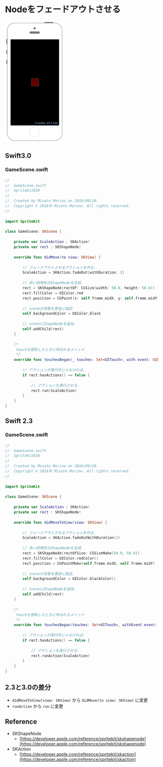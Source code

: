 # Nodeをフェードアウトさせる

![Preview spritekit038](img/spritekit038.png)

## Swift3.0
### GameScene.swift
```swift
//
//  GameScene.swift
//  SpriteKit038
//
//  Created by Misato Morino on 2016/09/20.
//  Copyright © 2016年 Misato Morino. All rights reserved.
//

import SpriteKit

class GameScene: SKScene {
    
    private var ScaleAction : SKAction!
    private var rect : SKShapeNode!
    
    override func didMove(to view: SKView) {
        
        // フェードアウトさせるアクションを作る.
        ScaleAction = SKAction.fadeOut(withDuration: 2)
        
        // 赤い四角形のShapeNodeを生成.
        rect = SKShapeNode(rectOf: CGSize(width: 50.0, height: 50.0))
        rect.fillColor = UIColor.red
        rect.position = CGPoint(x: self.frame.midX, y: self.frame.midY)
        
        // sceneの背景を黒色に指定.
        self.backgroundColor = UIColor.black
        
        // sceneにShapeNodeを追加.
        self.addChild(rect)
    }
    
    /*
     touchを感知したときに呼ばれるメソッド
     */
    override func touchesBegan(_ touches: Set<UITouch>, with event: UIEvent?) {
        
        // アクションが実行中じゃなければ.
        if rect.hasActions() == false {
            
            // アクションを実行させる.
            rect.run(ScaleAction)
        }
    }
}
```

## Swift 2.3
### GameScene.swift
```swift
//
//  GameScene.swift
//  SpriteKit038
//
//  Created by Misato Morino on 2016/09/20.
//  Copyright © 2016年 Misato Morino. All rights reserved.
//

import SpriteKit

class GameScene: SKScene {
    
    private var ScaleAction : SKAction!
    private var rect : SKShapeNode!
    
    override func didMoveToView(view: SKView) {
        
        // フェードアウトさせるアクションを作る.
        ScaleAction = SKAction.fadeOutWithDuration(2)
        
        // 赤い四角形のShapeNodeを生成.
        rect = SKShapeNode(rectOfSize: CGSizeMake(50.0, 50.0))
        rect.fillColor = UIColor.redColor()
        rect.position = CGPointMake(self.frame.midX, self.frame.midY)
        
        // sceneの背景を黒色に指定.
        self.backgroundColor = UIColor.blackColor()
        
        // sceneにShapeNodeを追加.
        self.addChild(rect)
    }
    
    /*
     touchを感知したときに呼ばれるメソッド
     */
    override func touchesBegan(touches: Set<UITouch>, withEvent event: UIEvent?) {
        
        // アクションが実行中じゃなければ.
        if rect.hasActions() == false {
            
            // アクションを実行させる.
            rect.runAction(ScaleAction)
        }
    }
}
```

## 2.3と3.0の差分
* ```didMoveToView(view: SKView)``` から ```didMove(to view: SKView)``` に変更
* ```runAction``` から ```run``` に変更

## Reference
* SKShapeNode
    * [https://developer.apple.com/reference/spritekit/skshapenode](https://developer.apple.com/reference/spritekit/skshapenode)
* SKAction
    * [https://developer.apple.com/reference/spritekit/skaction](https://developer.apple.com/reference/spritekit/skaction)
